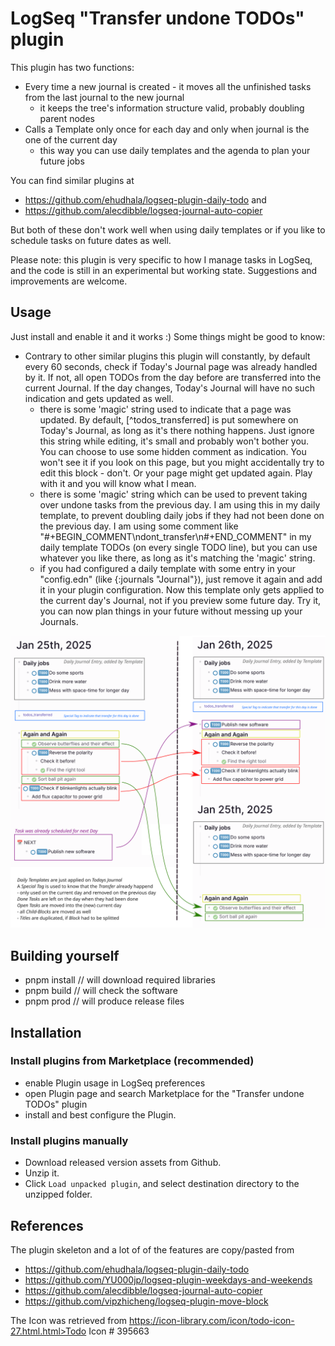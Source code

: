 # LogSeq "Transfer undone TODOs" plugin

This plugin has two functions:
* Every time a new journal is created - it moves all the unfinished tasks from the last journal to the new journal
  * it keeps the tree's information structure valid, probably doubling parent nodes
* Calls a Template only once for each day and only when journal is the one of the current day
  * this way you can use daily templates and the agenda to plan your future jobs
 
You can find similar plugins at
  * https://github.com/ehudhala/logseq-plugin-daily-todo and
  * https://github.com/alecdibble/logseq-journal-auto-copier
 
But both of these don't work well when using daily templates or if you like to schedule tasks on future dates as well.

Please note: this plugin is very specific to how I manage tasks in LogSeq, and the code is still in an experimental but working state.
Suggestions and improvements are welcome.

## Usage

Just install and enable it and it works :) Some things might be good to know:
  * Contrary to other similar plugins this plugin will constantly, by default every 60 seconds, check if Today's Journal page was already handled by it. If not, all open TODOs from the day before are transferred into the current Journal. If the day changes, Today's Journal will have no such indication and gets updated as well.
    * there is some 'magic' string used to indicate that a page was updated. By default, \[\^todos_transferred\] is put somewhere on Today's Journal, as long as it's there nothing happens. Just ignore this string while editing, it's small and probably won't bother you. You can choose to use some hidden comment as indication. You won't see it if you look on this page, but you might accidentally try to edit this block - don't. Or your page might get updated again. Play with it and you will know what I mean.
    * there is some 'magic' string which can be used to prevent taking over undone tasks from the previous day. I am using this in my daily template, to prevent doubling daily jobs if they had not been done on the previous day. I am using some comment like "#+BEGIN_COMMENT\ndont_transfer\n#+END_COMMENT" in my daily template TODOs (on every single TODO line), but you can use whatever you like there, as long as it's matching the 'magic' string.
    * if you had configured a daily template with some entry in your "config.edn" (like {:journals "Journal"}), just remove it again and add it in your plugin configuration. Now this template only gets applied to the current day's Journal, not if you preview some future day. Try it, you can now plan things in your future without messing up your Journals. 

![working_schema](./working_schema.png)

## Building yourself

  * pnpm install  // will download required libraries
  * pnpm build    // will check the software
  * pnpm prod     // will produce release files

## Installation

### Install plugins from Marketplace (recommended)

  * enable Plugin usage in LogSeq preferences
  * open Plugin page and search Marketplace for the "Transfer undone TODOs" plugin
  * install and best configure the Plugin.

### Install plugins manually

* Download released version assets from Github.
* Unzip it.
* Click `Load unpacked plugin`, and select destination directory to the unzipped folder.

## References

The plugin skeleton and a lot of of the features are copy/pasted from
  * https://github.com/ehudhala/logseq-plugin-daily-todo
  * https://github.com/YU000jp/logseq-plugin-weekdays-and-weekends
  * https://github.com/alecdibble/logseq-journal-auto-copier
  * https://github.com/vipzhicheng/logseq-plugin-move-block

The Icon was retrieved from https://icon-library.com/icon/todo-icon-27.html.html>Todo Icon # 395663
 


